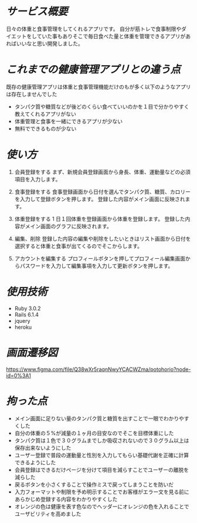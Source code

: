 # _サービス概要_

日々の体重と食事管理をしてくれるアプリです。
自分が筋トレで食事制限やダイエットをしていた事もありそこで毎日食べた量と体重を管理できるアプリがあればいいなと思い開発しました。

# _これまでの健康管理アプリとの違う点_

既存の健康管理アプリは体重と食事管理機能だけのもが多く以下のようなアプリは存在しませんでした

- タンパク質や糖質などが後どのくらい食べていいのかを１目で分かりやすく教えてくれるアプリがない
- 体重管理と食事を一緒にできるアプリが少ない
- 無料でできるものが少ない

# _使い方_

1. 会員登録をする
   まず、新規会員登録画面から身長、体重、運動量などの必須項目を入力します。

2. 食事登録をする
   食事登録画面から日付を選んでタンパク質、糖質、カロリーを入力して登録ボタンを押します。
   登録した内容がメイン画面に反映されます。

3. 体重登録をする
   1 日１回体重を登録画面から体重を登録します。
   登録した内容がメイン画面のグラフに反映されます。

4. 編集、削除
   登録した内容の編集や削除をしたいときはリスト画面から日付を選択すると体重と食事が出てくるのでそこからします。

5. アカウントを編集する
   プロフィールボタンを押してプロフィール編集画面からパスワードを入力して編集事項を入力して更新ボタンを押します。

# _使用技術_

- Ruby 3.0.2
- Rails 6.1.4
- jquery
- heroku

# _画面遷移図_

https://www.figma.com/file/Q38wXr5raqnNwyYCACWZma/potohorio?node-id=0%3A1

# _拘った点_

- メイン画面に足りない量のタンパク質と糖質を出すことで一眼でわかりやすくした
- 自分の体重の５%が減量の１ヶ月の目安なのでそこを目標体重にした
- タンパク質は１色で３０グラムまでしか吸収されないので３０グラム以上は保存出来ないようにした
- ユーザー登録で普段の運動量と性別を入力してもらい基礎代謝を正確に計算できるようにした
- 会員登録はできるだけページを分けて項目を減らすことでユーザーの離脱を減らした
- 戻るボタンを小さくすることで操作ミスで戻ってしまうことを防いだ
- 入力フォーマットや制限を予め明示することでお客様がエラー文を見る前にあらかじめ登録する内容をわかりやすくした
- オレンジの色は健康を表す色なのでヘッダーにオレンジの色を入れることでユーザビリティを高めました
